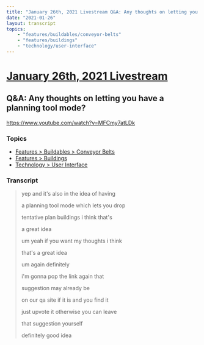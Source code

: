 ```yaml
---
title: "January 26th, 2021 Livestream Q&A: Any thoughts on letting you have a planning tool mode?"
date: "2021-01-26"
layout: transcript
topics:
    - "features/buildables/conveyor-belts"
    - "features/buildings"
    - "technology/user-interface"
---
```

# [January 26th, 2021 Livestream](../2021-01-26.md)
## Q&A: Any thoughts on letting you have a planning tool mode?
https://www.youtube.com/watch?v=MFCmy7atLDk

### Topics
* [Features > Buildables > Conveyor Belts](../topics/features/buildables/conveyor-belts.md)
* [Features > Buildings](../topics/features/buildings.md)
* [Technology > User Interface](../topics/technology/user-interface.md)

### Transcript

> yep and it's also in the idea of having
> 
> a planning tool mode which lets you drop
> 
> tentative plan buildings i think that's
> 
> a great idea
> 
> um yeah if you want my thoughts i think
> 
> that's a great idea
> 
> um again definitely
> 
> i'm gonna pop the link again that
> 
> suggestion may already be
> 
> on our qa site if it is and you find it
> 
> just upvote it otherwise you can leave
> 
> that suggestion yourself
> 
> definitely good idea
> 
